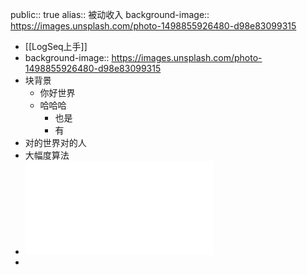 public:: true
alias:: 被动收入
background-image:: https://images.unsplash.com/photo-1498855926480-d98e83099315

- [[LogSeq上手]]
- background-image:: https://images.unsplash.com/photo-1498855926480-d98e83099315
- 块背景
	- 你好世界
	- 哈哈哈
		- 也是
		- 有
- 对的世界对的人
- 大幅度算法
- ![algoxy-en.pdf](../assets/algoxy-en_1641963226285_0.pdf)
-